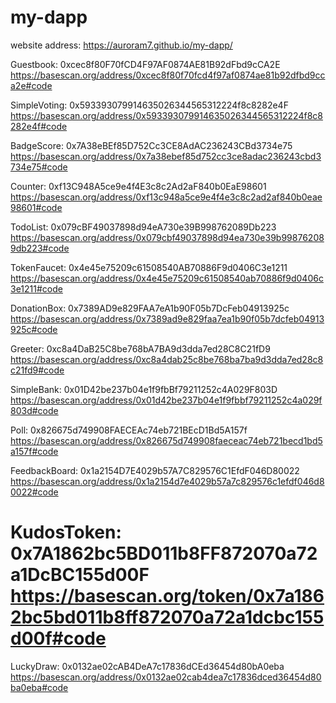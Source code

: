 # my-dapp
website address: https://auroram7.github.io/my-dapp/

Guestbook:  0xcec8f80F70fCD4F97AF0874AE81B92dFbd9cCA2E
https://basescan.org/address/0xcec8f80f70fcd4f97af0874ae81b92dfbd9cca2e#code

SimpleVoting:  0x593393079914635026344565312224f8c8282e4F
https://basescan.org/address/0x593393079914635026344565312224f8c8282e4f#code

BadgeScore:  0x7A38eBEf85D752Cc3CE8AdAC236243CBd3734e75
https://basescan.org/address/0x7a38ebef85d752cc3ce8adac236243cbd3734e75#code

Counter:  0xf13C948A5ce9e4f4E3c8c2Ad2aF840b0EaE98601
https://basescan.org/address/0xf13c948a5ce9e4f4e3c8c2ad2af840b0eae98601#code


TodoList: 0x079cBF49037898d94eA730e39B998762089Db223
https://basescan.org/address/0x079cbf49037898d94ea730e39b998762089db223#code

TokenFaucet: 0x4e45e75209c61508540AB70886F9d0406C3e1211
https://basescan.org/address/0x4e45e75209c61508540ab70886f9d0406c3e1211#code

DonationBox: 0x7389AD9e829FAA7eA1b90F05b7DcFeb04913925c
https://basescan.org/address/0x7389ad9e829faa7ea1b90f05b7dcfeb04913925c#code

Greeter: 0xc8a4DaB25C8be768bA7BA9d3dda7ed28C8C21fD9
https://basescan.org/address/0xc8a4dab25c8be768ba7ba9d3dda7ed28c8c21fd9#code

SimpleBank: 0x01D42be237b04e1f9fbBf79211252c4A029F803D
https://basescan.org/address/0x01d42be237b04e1f9fbbf79211252c4a029f803d#code

Poll: 0x826675d749908FAECEAc74eb721BEcD1Bd5A157f
https://basescan.org/address/0x826675d749908faeceac74eb721becd1bd5a157f#code

FeedbackBoard: 0x1a2154D7E4029b57A7C829576C1EfdF046D80022
https://basescan.org/address/0x1a2154d7e4029b57a7c829576c1efdf046d80022#code

KudosToken: 0x7A1862bc5BD011b8FF872070a72a1DcBC155d00F
https://basescan.org/token/0x7a1862bc5bd011b8ff872070a72a1dcbc155d00f#code
=======
LuckyDraw: 0x0132ae02cAB4DeA7c17836dCEd36454d80bA0eba
https://basescan.org/address/0x0132ae02cab4dea7c17836dced36454d80ba0eba#code

